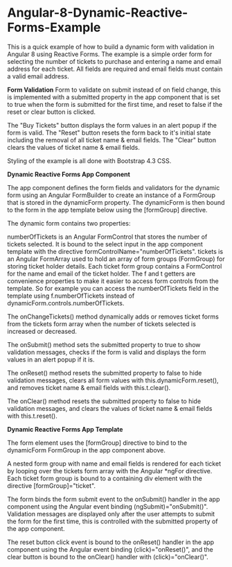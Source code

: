 # Angular-8-Dynamic-Reactive-Forms-Example
This is a quick example of how to build a dynamic form with validation in Angular 8 using Reactive Forms. The example is a simple order form for selecting the number of tickets to purchase and entering a name and email address for each ticket. All fields are required and email fields must contain a valid email address.

**Form Validation**
Form to validate on submit instead of on field change, this is implemented with a submitted property in the app component that is set to true when the form is submitted for the first time, and reset to false if the reset or clear button is clicked.

The "Buy Tickets" button displays the form values in an alert popup if the form is valid. The "Reset" button resets the form back to it's initial state including the removal of all ticket name & email fields. The "Clear" button clears the values of ticket name & email fields.

Styling of the example is all done with Bootstrap 4.3 CSS.

**Dynamic Reactive Forms App Component**

The app component defines the form fields and validators for the dynamic form using an Angular FormBuilder to create an instance of a FormGroup that is stored in the dynamicForm property. The dynamicForm is then bound to the form in the app template below using the [formGroup] directive.

The dynamic form contains two properties:

numberOfTickets is an Angular FormControl that stores the number of tickets selected. It is bound to the select input in the app component template with the directive formControlName="numberOfTickets".
tickets is an Angular FormArray used to hold an array of form groups (FormGroup) for storing ticket holder details. Each ticket form group contains a FormControl for the name and email of the ticket holder.
The f and t getters are convenience properties to make it easier to access form controls from the template. So for example you can access the numberOfTickets field in the template using f.numberOfTickets instead of dynamicForm.controls.numberOfTickets.

The onChangeTickets() method dynamically adds or removes ticket forms from the tickets form array when the number of tickets selected is increased or decreased.

The onSubmit() method sets the submitted property to true to show validation messages, checks if the form is valid and displays the form values in an alert popup if it is.

The onReset() method resets the submitted property to false to hide validation messages, clears all form values with this.dynamicForm.reset(), and removes ticket name & email fields with this.t.clear().

The onClear() method resets the submitted property to false to hide validation messages, and clears the values of ticket name & email fields with this.t.reset().

**Dynamic Reactive Forms App Template**

The form element uses the [formGroup] directive to bind to the dynamicForm FormGroup in the app component above.

A nested form group with name and email fields is rendered for each ticket by looping over the tickets form array with the Angular *ngFor directive. Each ticket form group is bound to a containing div element with the directive [formGroup]="ticket".

The form binds the form submit event to the onSubmit() handler in the app component using the Angular event binding (ngSubmit)="onSubmit()". Validation messages are displayed only after the user attempts to submit the form for the first time, this is controlled with the submitted property of the app component.

The reset button click event is bound to the onReset() handler in the app component using the Angular event binding (click)="onReset()", and the clear button is bound to the onClear() handler with (click)="onClear()".
